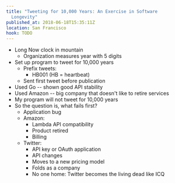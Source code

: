 ```yaml
---
title: "Tweeting for 10,000 Years: An Exercise in Software
  Longevity"
published_at: 2018-06-18T15:35:11Z
location: San Francisco
hook: TODO
---
```


* Long Now clock in mountain
    * Organization measures year with 5 digits
* Set up program to tweet for 10,000 years
    * Prefix tweets:
        * HB001 (HB = heartbeat)
    * Sent first tweet before publication
* Used Go -- shown good API stability
* Used Amazon -- big company that doesn't like to retire
  services
* My program will not tweet for 10,000 years
* So the question is, what fails first?
    * Application bug
    * Amazon:
        * Lambda API compatibility
        * Product retired
        * Billing
    * Twitter:
        * API key or OAuth application
        * API changes
        * Moves to a new pricing model
        * Folds as a company
        * No one home: Twitter becomes the living dead like
          ICQ
